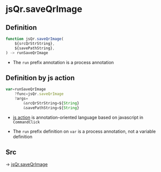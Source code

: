 # jsQr.saveQrImage

## Definition

```js.js
function jsQr.saveQrImage(
	${srcQrStrString},
	${savePathString},
) -> runSaveQrImage
```

- The `run` prefix annotation is a process annotation
## Definition by js action

```js.js
var=runSaveQrImage
	?func=jsQr.saveQrImage
	?args=
		&srcQrStrString=${String}
		&savePathString=${String}
```

- [js action](#) is annotation-oriented language based on javascript in `CommandClick`

- The `run` prefix definition on `var` is a process annotation, not a variable definition

## Src

-> [jsQr.saveQrImage](https://github.com/puutaro/CommandClick/blob/master/app/src/main/java/com/puutaro/commandclick/fragment_lib/terminal_fragment/js_interface/qr/JsQr.kt#L242)


